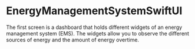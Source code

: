 # EnergyManagementSystemSwiftUI
The first screen is a dashboard that holds different widgets of an energy management system (EMS). The widgets allow you to observe the different sources of energy and the amount of energy overtime.
